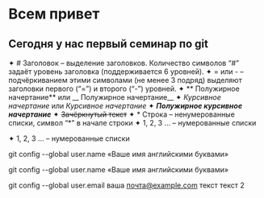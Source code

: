 # Всем привет
## Сегодня у нас первый семинар по git

✦	# Заголовок – выделение заголовков. Количество символов “#” задаёт уровень заголовка  (поддерживается 6 уровней).
✦	= или - – подчёркиванием этими символами (не менее 3 подряд) выделяют заголовки  первого (“=”) и второго (“-”) уровней.
✦	** Полужирное начертание** или __ Полужирное начертание__
✦	*Курсивное начертание* или _Курсивное начертание_
✦	***Полужирное курсивное начертание***
✦	~~Зачёркнутый текст~~
✦	* Строка – ненумерованные списки, символ “*” в начале строки
✦	1, 2, 3 … – нумерованные списки

✦	1, 2, 3 … – нумерованные списки

git config --global user.name «Ваше имя английскими буквами»

git config --global user.name «Ваше имя английскими буквами»

git config --global user.email ваша почта@example.com 
текст
текст 2
